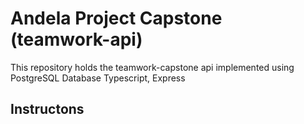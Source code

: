 # Andela Project Capstone (teamwork-api)

This repository holds the teamwork-capstone api implemented using PostgreSQL Database
Typescript, Express

## Instructons

